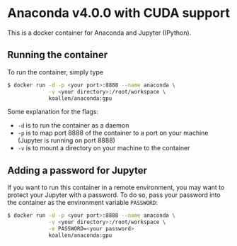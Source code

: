 # Anaconda v4.0.0 with CUDA support

This is a docker container for Anaconda and Jupyter (IPython).

## Running the container
To run the container, simply type
```bash
$ docker run -d -p <your port>:8888 --name anaconda \
             -v <your directory>:/root/workspace \
             koallen/anaconda:gpu
```
Some explanation for the flags:
- `-d` is to run the container as a daemon
- `-p` is to map port 8888 of the container to a port on your machine (Jupyter is running on port 8888)
- `-v` is to mount a directory on your machine to the container

## Adding a password for Jupyter
If you want to run this container in a remote environment, you may want to protect your
Jupyter with a password. To do so, pass your password into the container as the environment
variable `PASSWORD`:
```bash
$ docker run -d -p <your port>:8888 --name anaconda \
             -v <your directory>:/root/workspace \
             -e PASSWORD=<your password>
             koallen/anaconda:gpu
```
